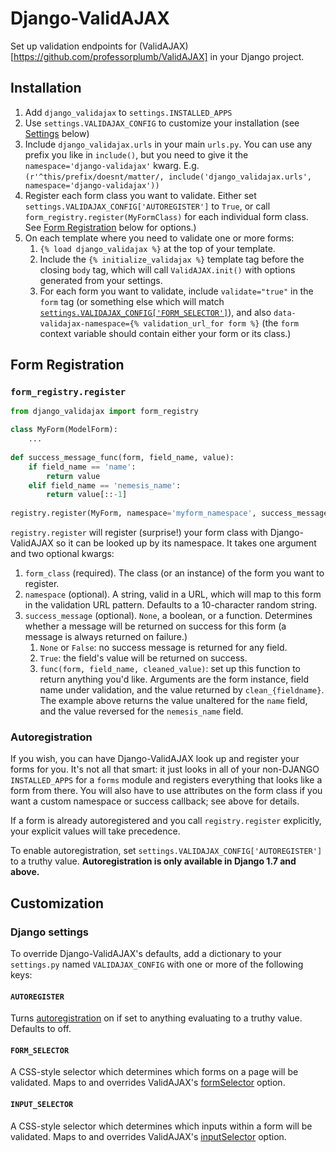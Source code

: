 # Django-ValidAJAX

Set up validation endpoints for (ValidAJAX)[https://github.com/professorplumb/ValidAJAX] in your Django project.

## Installation

1. Add `django_validajax` to `settings.INSTALLED_APPS`
1. Use `settings.VALIDAJAX_CONFIG` to customize your installation (see [Settings](#django-settings) below)
1. Include `django_validajax.urls` in your main `urls.py`.  You can use any prefix you like in `include()`, but
   you need to give it the `namespace='django-validajax'` kwarg.  E.g. 
   `(r'^this/prefix/doesnt/matter/, include('django_validajax.urls', namespace='django-validajax'))`
1. Register each form class you want to validate.  Either set `settings.VALIDAJAX_CONFIG['AUTOREGISTER']` to `True`, or
   call `form_registry.register(MyFormClass)` for each individual form class.  See
   [Form Registration](#form-registration) below for options.)
1. On each template where you need to validate one or more forms:
   1. `{% load django_validajax %}` at the top of your template.
   1. Include the `{% initialize_validajax %}` template tag before the closing `body` tag, which will call `ValidAJAX.init()`
      with options generated from your settings.
   1. For each form you want to validate, include `validate="true"` in the `form` tag (or something else which will
      match [`settings.VALIDAJAX_CONFIG['FORM_SELECTOR']`](#form_selector)), and also
      `data-validajax-namespace={% validation_url_for form %}` (the `form` context variable should contain either
      your form or its class.)

## Form Registration

### `form_registry.register`

```python
from django_validajax import form_registry

class MyForm(ModelForm):
    ...
    
def success_message_func(form, field_name, value):
    if field_name == 'name':
        return value
    elif field_name == 'nemesis_name':
        return value[::-1]
    
registry.register(MyForm, namespace='myform_namespace', success_message=success_message_func)
```

`registry.register` will register (surprise!) your form class with Django-ValidAJAX so it can be looked up by its
namespace.  It takes one argument and two optional kwargs:

1. `form_class` (required).  The class (or an instance) of the form you want to register.
1. `namespace` (optional).  A string, valid in a URL, which will map to this form in the validation URL pattern.
   Defaults to a 10-character random string.
1. `success_message` (optional).  `None`, a boolean, or a function.  Determines whether a message will be returned on
   success for this form (a message is always returned on failure.)
   1. `None` or `False`: no success message is returned for any field.
   1. `True`: the field's value will be returned on success.
   1. `func(form, field_name, cleaned_value)`: set up this function to return anything you'd like.  Arguments are the
      form instance, field name under validation, and the value returned by `clean_{fieldname}`.  The example above
      returns the value unaltered for the `name` field, and the value reversed for the `nemesis_name` field.

### Autoregistration

If you wish, you can have Django-ValidAJAX look up and register your forms for you.  It's not all that smart: it just
looks in all of your non-DJANGO `INSTALLED_APPS` for a `forms` module and registers everything that looks like a form
from there.  You will also have to use attributes on the form class if you want a custom namespace or success callback;
see above for details.

If a form is already autoregistered and you call `registry.register` explicitly, your explicit values will take
precedence.

To enable autoregistration, set `settings.VALIDAJAX_CONFIG['AUTOREGISTER']` to a truthy value.  **Autoregistration is
only available in Django 1.7 and above.**

## Customization

### Django settings

To override Django-ValidAJAX's defaults, add a dictionary to your `settings.py` named `VALIDAJAX_CONFIG` with one or
more of the following keys:

#### `AUTOREGISTER`

Turns [autoregistration](#autoregistration) on if set to anything evaluating to a truthy value.  Defaults to off.

#### `FORM_SELECTOR`

A CSS-style selector which determines which forms on a page will be validated.  Maps to and overrides ValidAJAX's 
[formSelector](https://github.com/professorplumb/ValidAJAX#formselector) option.

#### `INPUT_SELECTOR`

A CSS-style selector which determines which inputs within a form will be validated.  Maps to and overrides ValidAJAX's
[inputSelector](https://github.com/professorplumb/ValidAJAX#inputselector) option.

